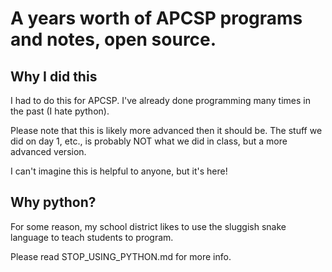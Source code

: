 # A years worth of APCSP programs and notes, open source.

## Why I did this
I had to do this for APCSP. I've already done programming many times in the past (I hate python).

Please note that this is likely more advanced then it should be. The stuff we did on day 1, etc., is probably NOT what we did in class, but a more advanced version. 

I can't imagine this is helpful to anyone, but it's here!

## Why python?
For some reason, my school district likes to use the sluggish snake language to teach students to program.

Please read STOP_USING_PYTHON.md for more info.
